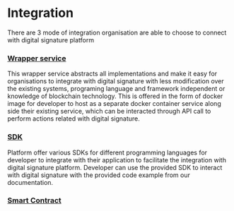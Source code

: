 # Integration

There are 3 mode of integration organisation are able to choose to connect with digital signature platform

### [Wrapper service](svc.md)

This wrapper service abstracts all implementations and make it easy for organisations to integrate with digital signature with less modification over the existing systems, programing language and framework independent or knowledge of blockchain technology. This is offered in the form of docker image for developer to host as a separate docker container service along side their existing service, which can be interacted through API call to perform actions related with digital signature.

### [SDK](sdk.md)

Platform offer various SDKs for different programming languages for developer to integrate with their application to facilitate the integration with digital signature platform. Developer can use the provided SDK to interact with digital signature with the provided code example from our documentation.

### [Smart Contract](contract-integrate.md)


<!-- ## API

### Setup
### Sign
### Verify

## SDK

### Java
### Node -->